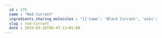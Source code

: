 ```yaml
---
  id : 175
  name : "Red Currant"
  ingredients_sharing_molecules : "[{'name': 'Black Currant', 'wiki': 'Blackcurrant', 'id': 174, 'category': 'Fruit', 'common_molecules': [89594, 5280443, 5280598, 12257, 246728, 6054, 7284, 7695, 9064, 8094, 638278, 19602, 6072, 26447, 8892, 1032, 5280511, 650, 5367719, 13144, 441005, 4788, 637775, 5284507, 8129, 61020, 247, 8452, 5281670, 853433, 72276, 6560, 638011, 519382, 1889, 15394, 5280445, 8163, 126, 240, 33931, 7462, 5365811, 5372954, 8130, 798, 6569, 170833, 8365, 527, 72277, 6561, 65084, 7165, 10430, 637542, 441484, 107971, 61054, 5284639, 10448, 31276, 338, 7288, 8723, 11552, 79803, 1110, 6050, 6654, 5280804, 6986, 5318042, 107905, 31260, 2345, 5280863, 784, 10393, 439341, 7150, 5280343, 445154, 637566, 4133, 998, 7847, 445070, 768, 14529, 323, 1183, 9862, 5281553, 5281708, 637511, 8914, 65064, 10797, 6202, 5284503, 802, 180, 72, 61503, 643941, 18827, 999, 439246, 244, 8768, 5363388, 7710, 439263, 1130, 454, 1549026, 107, 878, 644104, 444539, 643820, 6590, 11173, 14896, 18635, 8038, 7858, 7501, 8857, 5315892, 11509, 12508, 6184, 643779, 12777, 6251, 439533, 11128, 31289, 7654]}, {'name': 'Tea', 'wiki': 'Tea', 'id': 310, 'category': 'Plant', 'common_molecules': [89594, 5280443, 5280598, 246728, 6054, 7284, 527, 9064, 8094, 638278, 19602, 6072, 26447, 8892, 644104, 5280511, 650, 5367719, 13144, 4788, 637775, 5284507, 8129, 61020, 247, 8452, 853433, 72276, 6560, 638011, 519382, 1889, 15394, 5280445, 8163, 126, 240, 33931, 7462, 5365811, 5372954, 8130, 798, 6569, 441005, 72277, 6561, 65084, 7165, 10430, 637542, 441484, 107971, 5284639, 10448, 31276, 338, 7288, 8723, 11552, 79803, 1110, 6050, 6654, 5280804, 6986, 5318042, 107905, 31260, 2345, 5280863, 784, 10393, 439341, 7150, 5280343, 1549026, 637566, 4133, 998, 7847, 445070, 768, 14529, 323, 1183, 9862, 5281553, 5281708, 637511, 8914, 65064, 10797, 6202, 5284503, 802, 180, 72, 61503, 643941, 18827, 999, 439246, 244, 8768, 5363388, 7710, 439263, 1130, 454, 643820, 107, 878, 444539, 6590, 14896, 18635, 7858, 7501, 8857, 5315892, 11509, 6184, 643779, 12777, 6251, 439533, 11128, 31289, 7654]}, {'name': 'Plum', 'wiki': 'Plum', 'id': 207, 'category': 'Fruit', 'common_molecules': [89594, 5280443, 5280598, 246728, 6054, 7284, 527, 9064, 8094, 638278, 19602, 6072, 6202, 5363388, 644104, 5280511, 650, 5367719, 13144, 4788, 637775, 61020, 247, 8452, 853433, 72276, 6560, 638011, 1889, 15394, 5280445, 126, 240, 33931, 5365811, 8130, 798, 6569, 441005, 72277, 6561, 65084, 7165, 10430, 637542, 441484, 107971, 5284639, 10448, 875, 31276, 338, 7288, 8723, 11552, 79803, 1110, 6050, 6654, 5280804, 6986, 5318042, 107905, 31260, 2345, 5280863, 784, 10393, 439341, 7150, 5280343, 1549026, 637566, 4133, 998, 7847, 445070, 768, 14529, 323, 1183, 9862, 5281708, 637511, 8914, 65064, 5284503, 802, 180, 72, 61503, 643941, 18827, 999, 439246, 244, 8768, 26447, 7710, 439263, 1130, 454, 643820, 107, 878, 444539, 6590, 14896, 18635, 8038, 7858, 7501, 8857, 5315892, 11509, 6184, 643779, 12777, 6251, 439533, 11128, 31289, 7654]}, {'name': 'Tomato', 'wiki': 'Tomato', 'id': 364, 'category': 'Vegetable Fruit', 'common_molecules': [89594, 5280443, 5280598, 6054, 7284, 527, 9064, 8094, 638278, 19602, 6072, 6202, 5363388, 1032, 5280511, 650, 5367719, 13144, 441005, 4788, 637775, 61020, 247, 8452, 853433, 72276, 6560, 638011, 1889, 15394, 5280445, 126, 240, 33931, 5365811, 5372954, 8130, 798, 6569, 8365, 72277, 6561, 65084, 637542, 441484, 107971, 5284639, 10448, 875, 31276, 338, 7288, 8723, 11552, 79803, 1110, 6050, 6654, 6986, 5318042, 107905, 31260, 2345, 5280863, 784, 10393, 10797, 7150, 5280343, 445154, 637566, 4133, 998, 7847, 445070, 768, 14529, 323, 1183, 9862, 5281708, 637511, 439341, 65064, 5284503, 802, 180, 72, 61503, 643941, 18827, 999, 439246, 244, 8768, 26447, 7710, 439263, 1130, 454, 1549026, 107, 878, 644104, 444539, 643820, 6590, 11173, 14896, 18635, 7858, 8857, 5315892, 11509, 6184, 643779, 12777, 6251, 439533, 11128, 31289, 7654]}, {'name': 'Grape', 'wiki': 'Grape', 'id': 182, 'category': 'Fruit', 'common_molecules': [89594, 5280443, 5280598, 12257, 6054, 7284, 527, 9064, 8094, 638278, 19602, 6072, 6202, 5363388, 643820, 5280511, 650, 5367719, 13144, 4788, 637775, 61020, 247, 8452, 853433, 72276, 6560, 638011, 1889, 15394, 5280445, 126, 240, 33931, 7462, 5365811, 5372954, 8130, 798, 6569, 441005, 72277, 6561, 65084, 10430, 637542, 441484, 107971, 5284639, 10448, 875, 31276, 338, 7288, 8723, 11552, 79803, 1110, 6050, 5280804, 6986, 5318042, 107905, 31260, 2345, 5280863, 784, 10393, 439341, 7150, 5280343, 445154, 637566, 4133, 998, 7847, 445070, 768, 323, 1183, 9862, 5281708, 637511, 8914, 65064, 5284503, 802, 180, 72, 61503, 643941, 18827, 999, 439246, 244, 8768, 26447, 439263, 1130, 454, 1549026, 107, 878, 644104, 444539, 6590, 11173, 18635, 8038, 7858, 7501, 8857, 5315892, 11509, 6184, 643779, 6251, 439533, 11128, 31289, 7654]}]"
  slug : red-currant
  date : 2019-03-26T08:47:11+01:00
---
```



